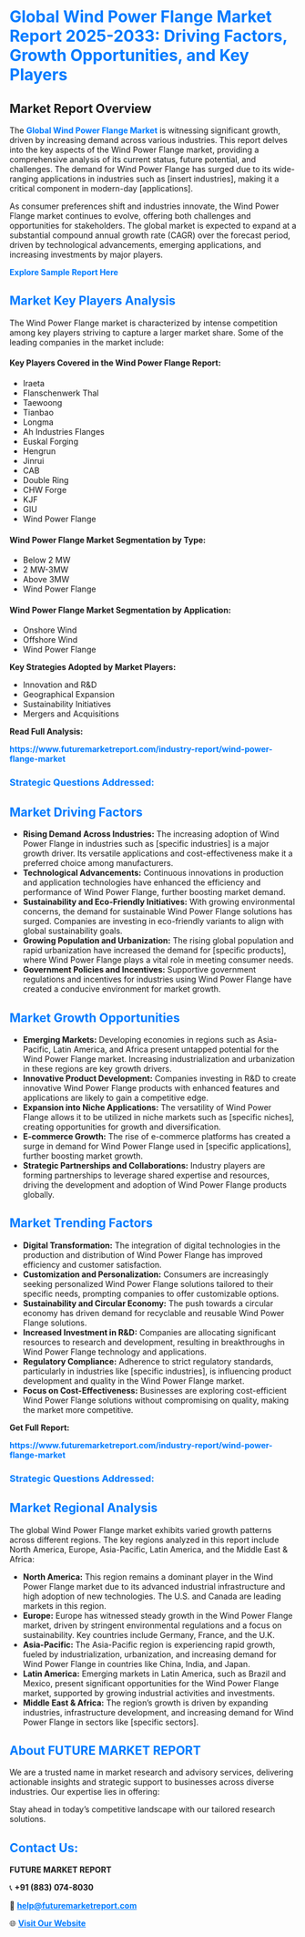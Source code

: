 <h1 style="color: #007BFF;">Global Wind Power Flange Market Report 2025-2033: Driving Factors, Growth Opportunities, and Key Players</h1>

<section id="overview">
<h2>Market Report Overview</h2>
<p>The <a href="https://www.futuremarketreport.com/industry-report/wind-power-flange-market" style="color: #007BFF; text-decoration: none;"><strong>Global Wind Power Flange Market</strong></a> is witnessing significant growth, driven by increasing demand across various industries. This report delves into the key aspects of the Wind Power Flange market, providing a comprehensive analysis of its current status, future potential, and challenges. The demand for Wind Power Flange has surged due to its wide-ranging applications in industries such as [insert industries], making it a critical component in modern-day [applications].</p>
<p>As consumer preferences shift and industries innovate, the Wind Power Flange market continues to evolve, offering both challenges and opportunities for stakeholders. The global market is expected to expand at a substantial compound annual growth rate (CAGR) over the forecast period, driven by technological advancements, emerging applications, and increasing investments by major players.</p>
</section>

<section id="overview">
<p><a href="https://www.futuremarketreport.com/request-sample/reportId=101581" style="color: #007BFF; text-decoration: none;"><strong>Explore Sample Report Here</strong></a></p>
</section>

<section id="key-players">
<h2 style="color: #007BFF;">Market Key Players Analysis</h2>
<p>The Wind Power Flange market is characterized by intense competition among key players striving to capture a larger market share. Some of the leading companies in the market include:</p>
<h4>Key Players Covered in the Wind Power Flange Report:</h4>
<ul><li>Iraeta</li><li>Flanschenwerk Thal</li><li>Taewoong</li><li>Tianbao</li><li>Longma</li><li>Ah Industries Flanges</li><li>Euskal Forging</li><li>Hengrun</li><li>Jinrui</li><li>CAB</li><li>Double Ring</li><li>CHW Forge</li><li>KJF</li><li>GIU</li><li>Wind Power Flange</li></ul>
<h4>Wind Power Flange Market Segmentation by Type:</h4>
<ul><li>Below 2 MW</li><li>2 MW-3MW</li><li>Above 3MW</li><li>Wind Power Flange</li></ul>

<h4>Wind Power Flange Market Segmentation by Application:</h4>
<ul><li>Onshore Wind</li><li>Offshore Wind</li><li>Wind Power Flange</li></ul>
<p><strong>Key Strategies Adopted by Market Players:</strong></p>
<ul>
<li>Innovation and R&D</li>
<li>Geographical Expansion</li>
<li>Sustainability Initiatives</li>
<li>Mergers and Acquisitions</li>
</ul>
</section>

<section>
<p><strong>Read Full Analysis: </strong></p><a href="https://www.futuremarketreport.com/industry-report/wind-power-flange-market" style="color: #007BFF; text-decoration: none;"><strong>https://www.futuremarketreport.com/industry-report/wind-power-flange-market</strong></a>
<h3 style="color: #007BFF;">Strategic Questions Addressed:</h3>
</section>

<section id="driving-factors">
<h2 style="color: #007BFF;">Market Driving Factors</h2>
<ul>
<li><strong>Rising Demand Across Industries:</strong> The increasing adoption of Wind Power Flange in industries such as [specific industries] is a major growth driver. Its versatile applications and cost-effectiveness make it a preferred choice among manufacturers.</li>
<li><strong>Technological Advancements:</strong> Continuous innovations in production and application technologies have enhanced the efficiency and performance of Wind Power Flange, further boosting market demand.</li>
<li><strong>Sustainability and Eco-Friendly Initiatives:</strong> With growing environmental concerns, the demand for sustainable Wind Power Flange solutions has surged. Companies are investing in eco-friendly variants to align with global sustainability goals.</li>
<li><strong>Growing Population and Urbanization:</strong> The rising global population and rapid urbanization have increased the demand for [specific products], where Wind Power Flange plays a vital role in meeting consumer needs.</li>
<li><strong>Government Policies and Incentives:</strong> Supportive government regulations and incentives for industries using Wind Power Flange have created a conducive environment for market growth.</li>
</ul>
</section>

<section id="growth-opportunities">
<h2 style="color: #007BFF;">Market Growth Opportunities</h2>
<ul>
<li><strong>Emerging Markets:</strong> Developing economies in regions such as Asia-Pacific, Latin America, and Africa present untapped potential for the Wind Power Flange market. Increasing industrialization and urbanization in these regions are key growth drivers.</li>
<li><strong>Innovative Product Development:</strong> Companies investing in R&D to create innovative Wind Power Flange products with enhanced features and applications are likely to gain a competitive edge.</li>
<li><strong>Expansion into Niche Applications:</strong> The versatility of Wind Power Flange allows it to be utilized in niche markets such as [specific niches], creating opportunities for growth and diversification.</li>
<li><strong>E-commerce Growth:</strong> The rise of e-commerce platforms has created a surge in demand for Wind Power Flange used in [specific applications], further boosting market growth.</li>
<li><strong>Strategic Partnerships and Collaborations:</strong> Industry players are forming partnerships to leverage shared expertise and resources, driving the development and adoption of Wind Power Flange products globally.</li>
</ul>
</section>

<section id="trending-factors">
<h2 style="color: #007BFF;">Market Trending Factors</h2>
<ul>
<li><strong>Digital Transformation:</strong> The integration of digital technologies in the production and distribution of Wind Power Flange has improved efficiency and customer satisfaction.</li>
<li><strong>Customization and Personalization:</strong> Consumers are increasingly seeking personalized Wind Power Flange solutions tailored to their specific needs, prompting companies to offer customizable options.</li>
<li><strong>Sustainability and Circular Economy:</strong> The push towards a circular economy has driven demand for recyclable and reusable Wind Power Flange solutions.</li>
<li><strong>Increased Investment in R&D:</strong> Companies are allocating significant resources to research and development, resulting in breakthroughs in Wind Power Flange technology and applications.</li>
<li><strong>Regulatory Compliance:</strong> Adherence to strict regulatory standards, particularly in industries like [specific industries], is influencing product development and quality in the Wind Power Flange market.</li>
<li><strong>Focus on Cost-Effectiveness:</strong> Businesses are exploring cost-efficient Wind Power Flange solutions without compromising on quality, making the market more competitive.</li>
</ul>
</section>

<section>
<p><strong>Get Full Report: </strong></p><a href="https://www.futuremarketreport.com/industry-report/wind-power-flange-market" style="color: #007BFF; text-decoration: none;"><strong>https://www.futuremarketreport.com/industry-report/wind-power-flange-market</strong></a>
<h3 style="color: #007BFF;">Strategic Questions Addressed:</h3>
</section>


<section id="regional-analysis">
<h2 style="color: #007BFF;">Market Regional Analysis</h2>
<p>The global Wind Power Flange market exhibits varied growth patterns across different regions. The key regions analyzed in this report include North America, Europe, Asia-Pacific, Latin America, and the Middle East & Africa:</p>
<ul>
<li><strong>North America:</strong> This region remains a dominant player in the Wind Power Flange market due to its advanced industrial infrastructure and high adoption of new technologies. The U.S. and Canada are leading markets in this region.</li>
<li><strong>Europe:</strong> Europe has witnessed steady growth in the Wind Power Flange market, driven by stringent environmental regulations and a focus on sustainability. Key countries include Germany, France, and the U.K.</li>
<li><strong>Asia-Pacific:</strong> The Asia-Pacific region is experiencing rapid growth, fueled by industrialization, urbanization, and increasing demand for Wind Power Flange in countries like China, India, and Japan.</li>
<li><strong>Latin America:</strong> Emerging markets in Latin America, such as Brazil and Mexico, present significant opportunities for the Wind Power Flange market, supported by growing industrial activities and investments.</li>
<li><strong>Middle East & Africa:</strong> The region’s growth is driven by expanding industries, infrastructure development, and increasing demand for Wind Power Flange in sectors like [specific sectors].</li>
</ul>
</section>

<footer>
<h2 style="color: #007BFF;">About FUTURE MARKET REPORT</h2>
<p>We are a trusted name in market research and advisory services, delivering actionable insights and strategic support to businesses across diverse industries. Our expertise lies in offering:</p>

<p>Stay ahead in today’s competitive landscape with our tailored research solutions.</p>

<h2 style="color: #007BFF;">Contact Us:</h2>
<p><strong>FUTURE MARKET REPORT</strong></p>
<p>📞 <strong>+91 (883) 074-8030</strong></p>
<p>📧 <strong><a href="mailto:help@futuremarketreport.com" style="color: #007BFF;">help@futuremarketreport.com</a></strong></p>
<p>🌐 <strong><a href="https://www.futuremarketreport.com/" style="color: #007BFF;">Visit Our Website</a></strong></p>
</footer>